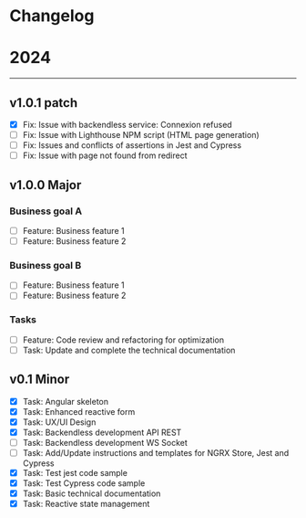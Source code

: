 Changelog
===

# 2024
---

## v1.0.1 patch
- [X] Fix: Issue with backendless service: Connexion refused
- [ ] Fix: Issue with Lighthouse NPM script (HTML page generation)
- [ ] Fix: Issues and conflicts of assertions in Jest and Cypress
- [ ] Fix: Issue with page not found from redirect

## v1.0.0 Major

### Business goal A
- [ ] Feature: Business feature 1
- [ ] Feature: Business feature 2

### Business goal B
- [ ] Feature: Business feature 1
- [ ] Feature: Business feature 2

### Tasks
- [ ] Feature: Code review and refactoring for optimization
- [ ] Task: Update and complete the technical documentation

## v0.1 Minor
- [X] Task: Angular skeleton
- [X] Task: Enhanced reactive form
- [X] Task: UX/UI Design
- [X] Task: Backendless development API REST
- [ ] Task: Backendless development WS Socket
- [ ] Task: Add/Update instructions and templates for NGRX Store, Jest and Cypress
- [X] Task: Test jest code sample
- [X] Task: Test Cypress code sample
- [X] Task: Basic technical documentation
- [X] Task: Reactive state management
